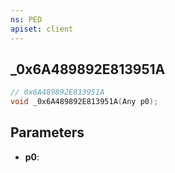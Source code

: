 ```yaml
---
ns: PED
apiset: client
---
```

## _0x6A489892E813951A

```c
// 0x6A489892E813951A
void _0x6A489892E813951A(Any p0);
```


## Parameters
* **p0**:



